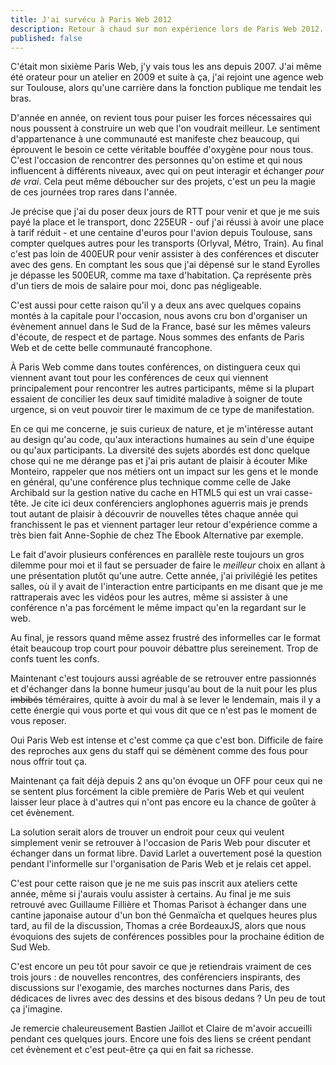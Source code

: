 ```yaml
---
title: J'ai survécu à Paris Web 2012
description: Retour à chaud sur mon expérience lors de Paris Web 2012.
published: false
---
```


C'était mon sixième Paris Web, j'y vais tous les ans depuis 2007. J'ai même été orateur pour un atelier en 2009 et suite à ça, j'ai rejoint une agence web sur Toulouse, alors qu'une carrière dans la fonction publique me tendait les bras.

D'année en année, on revient tous pour puiser les forces nécessaires qui nous poussent à construire un web que l'on voudrait meilleur. Le sentiment d'appartenance à une communauté est manifeste chez beaucoup, qui éprouvent le besoin ce cette véritable bouffée d'oxygène pour nous tous. C'est l'occasion de rencontrer des personnes qu'on estime et qui nous influencent à différents niveaux, avec qui on peut interagir et échanger *pour de vrai*. Cela peut même déboucher sur des projets, c'est un peu la magie de ces journées trop rares dans l'année.

Je précise que j'ai du poser deux jours de RTT pour venir et que je me suis payé la place et le transport, donc 225EUR - ouf j'ai réussi à avoir une place à tarif réduit - et une centaine d'euros pour l'avion depuis Toulouse, sans compter quelques autres pour les transports (Orlyval, Métro, Train). Au final c'est pas loin de 400EUR pour venir assister à des conférences et discuter avec des gens. En comptant les sous que j'ai dépensé sur le stand Eyrolles je dépasse les 500EUR, comme ma taxe d'habitation. Ça représente près d'un tiers de mois de salaire pour moi, donc pas négligeable.

C'est aussi pour cette raison qu'il y a deux ans avec quelques copains montés à la capitale pour l'occasion, nous avons cru bon d'organiser un évènement annuel dans le Sud de la France, basé sur les mêmes valeurs d'écoute, de respect et de partage. Nous sommes des enfants de Paris Web et de cette belle communauté francophone.

À Paris Web comme dans toutes conférences, on distinguera ceux qui viennent avant tout pour les conférences de ceux qui viennent principalement pour rencontrer les autres participants, même si la plupart essaient de concilier les deux sauf timidité maladive à soigner de toute urgence, si on veut pouvoir tirer le maximum de ce type de manifestation.

En ce qui me concerne, je suis curieux de nature, et je m'intéresse autant au design qu'au code, qu'aux interactions humaines au sein d'une équipe ou qu'aux participants. La diversité des sujets abordés est donc quelque chose qui ne me dérange pas et j'ai pris autant de plaisir à écouter Mike Monteiro, rappeler que nos métiers ont un impact sur les gens et le monde en général, qu'une conférence plus technique comme celle de Jake Archibald sur la gestion native du cache en HTML5 qui est un vrai casse-tête. Je cite ici deux conférenciers anglophones aguerris mais je prends tout autant de plaisir à découvrir de nouvelles têtes chaque année qui franchissent le pas et viennent partager leur retour d'expérience comme a très bien fait Anne-Sophie de chez The Ebook Alternative par exemple.

Le fait d'avoir plusieurs conférences en parallèle reste toujours un gros dilemme pour moi et il faut se persuader de faire le *meilleur* choix en allant à une présentation plutôt qu'une autre. Cette année, j'ai privilégié les petites salles, où il y avait de l'interaction entre participants en me disant que je me rattraperais avec les vidéos pour les autres, même si assister à une conférence n'a pas forcément le même impact qu'en la regardant sur le web.

Au final, je ressors quand même assez frustré des informelles car le format était beaucoup trop court pour pouvoir débattre plus sereinement. Trop de confs tuent les confs.

Maintenant c'est toujours aussi agréable de se retrouver entre passionnés et d'échanger dans la bonne humeur jusqu'au bout de la nuit pour les plus <del>imbibés</del> téméraires, quitte à avoir du mal à se lever le lendemain, mais il y a cette énergie qui vous porte et qui vous dit que ce n'est pas le moment de vous reposer.

Oui Paris Web est intense et c'est comme ça que c'est bon. Difficile de faire des reproches aux gens du staff qui se démènent comme des fous pour nous offrir tout ça.

Maintenant ça fait déjà depuis 2 ans qu'on évoque un OFF pour ceux qui ne se sentent plus forcément la cible première de Paris Web et qui veulent laisser leur place à d'autres qui n'ont pas encore eu la chance de goûter à cet évènement.

La solution serait alors de trouver un endroit pour ceux qui veulent simplement venir se retrouver à l'occasion de Paris Web pour discuter et échanger dans un format libre. David Larlet a ouvertement posé la question pendant l'informelle sur l'organisation de Paris Web et je relais cet appel.

C'est pour cette raison que je ne me suis pas inscrit aux ateliers cette année, même si j'aurais voulu assister à certains. Au final je me suis retrouvé avec Guillaume Fillière et Thomas Parisot à échanger dans une cantine japonaise autour d'un bon thé Genmaïcha et quelques heures plus tard, au fil de la discussion, Thomas a crée BordeauxJS, alors que nous évoquions des sujets de conférences possibles pour la prochaine édition de Sud Web.

C'est encore un peu tôt pour savoir ce que je retiendrais vraiment de ces trois jours : de nouvelles rencontres, des conférenciers inspirants, des discussions sur l'exogamie, des marches nocturnes dans Paris, des dédicaces de livres avec des dessins et des bisous dedans ? Un peu de tout ça j'imagine.

Je remercie chaleureusement Bastien Jaillot et Claire de m'avoir accueilli pendant ces quelques jours. Encore une fois des liens se créent pendant cet évènement et c'est peut-être ça qui en fait sa richesse.
